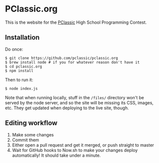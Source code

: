 # PClassic.org
This is the website for the [PClassic](https://pclassic.org) High School Programming Contest.

## Installation

Do once:
```
$ git clone https://github.com/pclassic/pclassic.org
$ brew install node # if you for whatever reason don't have it
$ cd pclassic.org
$ npm install
```

Then to run it:
```
$ node index.js
```

Note that when running locally, stuff in the `/files/` directory won't be served by the node server, and so the site will be missing its CSS, images, etc. They get updated when deploying to the live site, though.

## Editing workflow

1. Make some changes
2. Commit them
3. Either open a pull request and get it merged, or push straight to master
4. Wait for GitHub hooks to Now.sh to make your changes deploy automatically! It should take under a minute.
